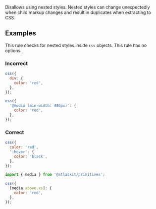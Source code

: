 Disallows using nested styles. Nested styles can change unexpectedly when child markup changes and result in duplicates when extracting to CSS.

## Examples

This rule checks for nested styles inside `css` objects.
This rule has no options.

### Incorrect

```js
css({
  div: {
    color: 'red',
  },
});
```

```js
css({
  '@media (min-width: 480px)': {
    color: 'red',
  },
});
```

### Correct

```js
css({
  color: 'red',
  ':hover': {
    color: 'black',
  },
});
```

```js
import { media } from '@atlaskit/primitives';

css({
  [media.above.xs]: {
    color: 'red',
  },
});
```
